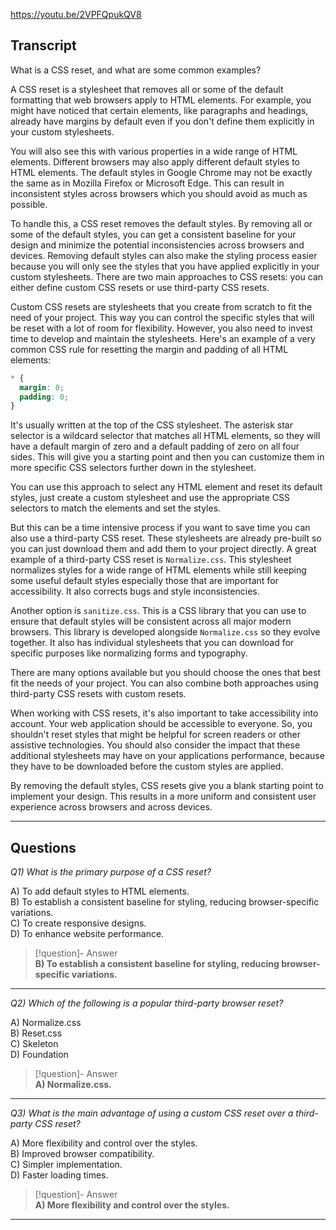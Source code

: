 https://youtu.be/2VPFQpukQV8

## Transcript
What is a CSS reset, and what are some common examples?

A CSS reset is a stylesheet that removes all or some of the default formatting that web browsers apply to HTML elements. For example, you might have noticed that certain elements, like paragraphs and headings, already have margins by default even if you don't define them explicitly in your custom stylesheets.

You will also see this with various properties in a wide range of HTML elements. Different browsers may also apply different default styles to HTML elements. The default styles in Google Chrome may not be exactly the same as in Mozilla Firefox or Microsoft Edge. This can result in inconsistent styles across browsers which you should avoid as much as possible.

To handle this, a CSS reset removes the default styles. By removing all or some of the default styles, you can get a consistent baseline for your design and minimize the potential inconsistencies across browsers and devices. Removing default styles can also make the styling process easier because you will only see the styles that you have applied explicitly in your custom stylesheets. There are two main approaches to CSS resets: you can either define custom CSS resets or use third-party CSS resets.

Custom CSS resets are stylesheets that you create from scratch to fit the need of your project. This way you can control the specific styles that will be reset with a lot of room for flexibility. However, you also need to invest time to develop and maintain the stylesheets. Here's an example of a very common CSS rule for resetting the margin and padding of all HTML elements:

```css
* {
  margin: 0;
  padding: 0;
}
```

It's usually written at the top of the CSS stylesheet. The asterisk star selector is a wildcard selector that matches all HTML elements, so they will have a default margin of zero and a default padding of zero on all four sides. This will give you a starting point and then you can customize them in more specific CSS selectors further down in the stylesheet.

You can use this approach to select any HTML element and reset its default styles, just create a custom stylesheet and use the appropriate CSS selectors to match the elements and set the styles.

But this can be a time intensive process if you want to save time you can also use a third-party CSS reset. These stylesheets are already pre-built so you can just download them and add them to your project directly. A great example of a third-party CSS reset is `Normalize.css`. This stylesheet normalizes styles for a wide range of HTML elements while still keeping some useful default styles especially those that are important for accessibility. It also corrects bugs and style inconsistencies.

Another option is `sanitize.css`. This is a CSS library that you can use to ensure that default styles will be consistent across all major modern browsers. This library is developed alongside `Normalize.css` so they evolve together. It also has individual stylesheets that you can download for specific purposes like normalizing forms and typography.

There are many options available but you should choose the ones that best fit the needs of your project. You can also combine both approaches using third-party CSS resets with custom resets.

When working with CSS resets, it's also important to take accessibility into account. Your web application should be accessible to everyone. So, you shouldn't reset styles that might be helpful for screen readers or other assistive technologies. You should also consider the impact that these additional stylesheets may have on your applications performance, because they have to be downloaded before the custom styles are applied.

By removing the default styles, CSS resets give you a blank starting point to implement your design. This results in a more uniform and consistent user experience across browsers and across devices.

---
## Questions
*Q1) What is the primary purpose of a CSS reset?*

A) To add default styles to HTML elements.  
B) To establish a consistent baseline for styling, reducing browser-specific variations.  
C) To create responsive designs.  
D) To enhance website performance.  

> [!question]- Answer  
> **B) To establish a consistent baseline for styling, reducing browser-specific variations.**  

---

*Q2) Which of the following is a popular third-party browser reset?*

A) Normalize.css  
B) Reset.css  
C) Skeleton  
D) Foundation  

> [!question]- Answer  
> **A) Normalize.css.**  

---

*Q3) What is the main advantage of using a custom CSS reset over a third-party CSS reset?*

A) More flexibility and control over the styles.  
B) Improved browser compatibility.  
C) Simpler implementation.  
D) Faster loading times.  

> [!question]- Answer  
> **A) More flexibility and control over the styles.**  

---
